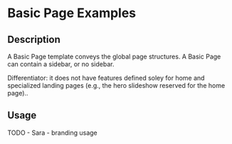 # Basic Page Examples

## Description
A Basic Page template conveys the global page structures. A Basic Page can contain a sidebar, or no sidebar. 

Differentiator: it does not have features defined soley for home and specialized landing pages (e.g., the hero slideshow reserved for the home page)..

## Usage
TODO - Sara - branding usage
